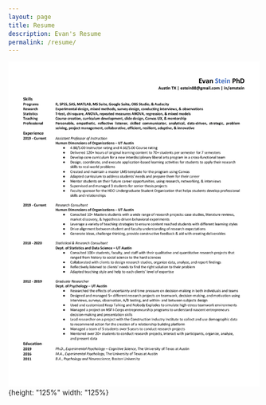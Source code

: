 ```yaml
---
layout: page
title: Resume
description: Evan's Resume
permalink: /resume/
---
```


![Resume](/assets/img/EvanStein_Resume-Git-1.png){height: "125%" width: "125%}
